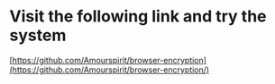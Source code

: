 # Visit the following link and try the system

[https://github.com/Amourspirit/browser-encryption](https://github.com/Amourspirit/browser-encryption/)
